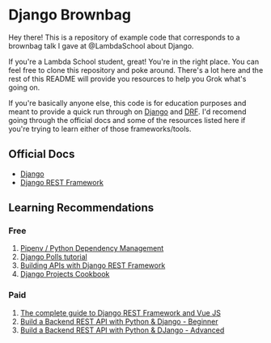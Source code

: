 # Django Brownbag

Hey there! This is a repository of example code that corresponds to a brownbag talk I gave at @LambdaSchool about Django.

If you're a Lambda School student, great! You're in the right place. You can feel free to clone this repository and poke around. There's a lot here and the rest of this README will provide you resources to help you Grok what's going on.

If you're basically anyone else, this code is for education purposes and meant to provide a quick run through on [Django](https://wwwdjangoproject.com) and [DRF](https://www.django-rest-framework.org/). I'd recomend going through the official docs and some of the resources listed here if you're trying to learn either of those frameworks/tools.

## Official Docs

- [Django](https://docs.djangoproject.com/en/2.2/)
- [Django REST Framework](https://www.django-rest-framework.org/)

## Learning Recommendations

### Free

1. [Pipenv / Python Dependency Management](https://realpython.com/pipenv-guide/)
2. [Django Polls tutorial](https://docs.djangoproject.com/en/2.2/intro/)
3. [Building APIs with Django REST Framework](https://books.agiliq.com/projects/django-api-polls-tutorial/en/latest/)
4. [Django Projects Cookbook](https://books.agiliq.com/projects/djenofdjango/en/latest/)

### Paid

1. [The complete guide to Django REST Framework and Vue JS](https://www.udemy.com/share/1014GsAkcSdlZSRQ==/?xref=E0AfeFlaRXwLB1wuMREcKFQXdDIGAwcpEw==)
2. [Build a Backend REST API with Python & Django - Beginner](https://www.udemy.com/share/1004R0AkcSdlZSRQ==/?xref=E0AfeFlaRXwLB1wuMREcKFQXdDIGAwcpEw==)
3. [Build a Backend REST API with Python & DJango - Advanced](https://www.udemy.com/share/100JLWAkcSdlZSRQ==/?xref=E0AfeFlaRXwLB1wuMREcKFQXdDIGAwcpEw==)